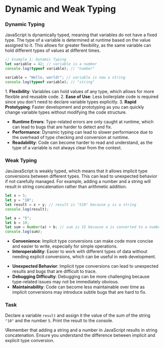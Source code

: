 # Dynamic and Weak Typing

### Dynamic Typing
JavaScript is dynamically typed, meaning that variables do not have a fixed type. The type of a variable is determined at runtime based on the value assigned to it. This allows for greater flexibility, as the same variable can hold different types of values at different times.


```javascript
// Example 1: Dynamic Typing
let variable = 42; // variable is a number
console.log(typeof variable); // "number"

variable = "Hello, world!"; // variable is now a string
console.log(typeof variable); // "string"
```
<div class="hint" title="Advantages of Dynamic Typing">
1. <b>Flexibility</b>: Variables can hold values of any type, which allows for more flexible and reusable code.
2. <b>Ease of Use</b>: Less boilerplate code is required since you don't need to declare variable types explicitly.
3. <b>Rapid Prototyping</b>: Faster development and prototyping as you can quickly change variable types without modifying the code structure.
</div>

<div class="hint" title="Disadvantages of Dynamic Typing">
<ul>
<li><b>Runtime Errors</b>: Type-related errors are only caught at runtime, which can lead to bugs that are harder to detect and fix.</li>
<li><b>Performance</b>: Dynamic typing can lead to slower performance due to the overhead of type checking and conversion at runtime.</li>
<li><b>Readability</b>: Code can become harder to read and understand, as the type of a variable is not always clear from the context.</li>
</ul>
</div>

### Weak Typing
JavJavaScript is weakly typed, which means that it allows implicit type conversions between different types. This can lead to unexpected behavior if not carefully managed. For example, adding a number and a string will result in string concatenation rather than arithmetic addition.


```javascript
let x = 5;
let y = "10";
let result = x + y; // result is "510" because y is a string
console.log(result);

let a = "5";
let b = 10;
let sum = Number(a) + b; // sum is 15 because a is converted to a number
console.log(sum);
```
<div class="hint" title="Advantages of Weak Typing">
<ul>
<li><b>Convenience</b>: Implicit type conversions can make code more concise and easier to write, especially for simple operations.</li>
<li><b>Interoperability</b>: Easier to work with different types of data without needing explicit conversions, which can be useful in web development.</li>
</ul>
</div>

<div class="hint" title="Disadvantages of Weak Typing">
<ul>
<li><b>Unexpected Behavior</b>: Implicit type conversions can lead to unexpected results and bugs that are difficult to trace.</li>
<li><b>Debugging Difficulty</b>: Debugging can be more challenging because type-related issues may not be immediately obvious.</li>
<li><b>Maintainability</b>: Code can become less maintainable over time as implicit conversions may introduce subtle bugs that are hard to fix.</li>
</ul>
</div>

### Task
Declare a variable `result` and assign it the value of the sum of the string `"10"` and the number `5`. Print the result to the console.

<div class="hint" title="Hint for Task">
\Remember that adding a string and a number in JavaScript results in string concatenation. Ensure you understand the difference between implicit and explicit type conversion.
</div>
